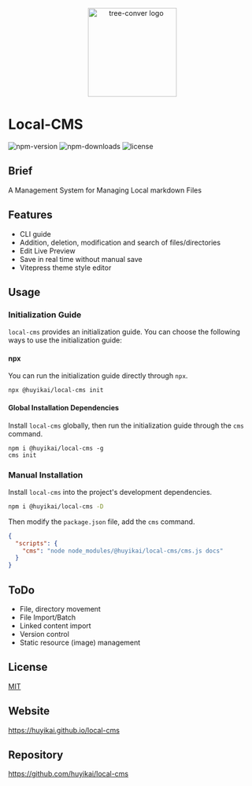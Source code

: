 <p align="center">
  <a href="https://huyikai.github.io/local-cms/" target="_blank" rel="noopener noreferrer">
    <img width="180" src="https://huyikai.github.io/local-cms/static/logo.svg" alt="tree-conver logo">
  </a>
</p>

# Local-CMS

![npm-version](https://badgen.net/npm/v/@huyikai/local-cms) 
![npm-downloads](https://badgen.net/npm/dw/@huyikai/local-cms) 
![license](https://badgen.net/npm/license/@huyikai/local-cms)

## Brief

A Management System for Managing Local markdown Files

## Features

- CLI guide
- Addition, deletion, modification and search of files/directories
- Edit Live Preview
- Save in real time without manual save
- Vitepress theme style editor

## Usage

### Initialization Guide

`local-cms` provides an initialization guide. You can choose the following ways to use the initialization guide:

#### npx

You can run the initialization guide directly through `npx`.

```shell
npx @huyikai/local-cms init
```

#### Global Installation Dependencies

Install `local-cms` globally, then run the initialization guide through the `cms` command.

```shell
npm i @huyikai/local-cms -g
cms init
```

### Manual Installation

Install `local-cms` into the project's development dependencies.

```sh
npm i @huyikai/local-cms -D
```

Then modify the `package.json` file, add the `cms` command.

```json
{
  "scripts": {
    "cms": "node node_modules/@huyikai/local-cms/cms.js docs"
  }
}
```

## ToDo

- File, directory movement
- File Import/Batch
- Linked content import
- Version control
- Static resource (image) management

## License

[MIT](./license)

## Website

<https://huyikai.github.io/local-cms>

## Repository

<https://github.com/huyikai/local-cms>
